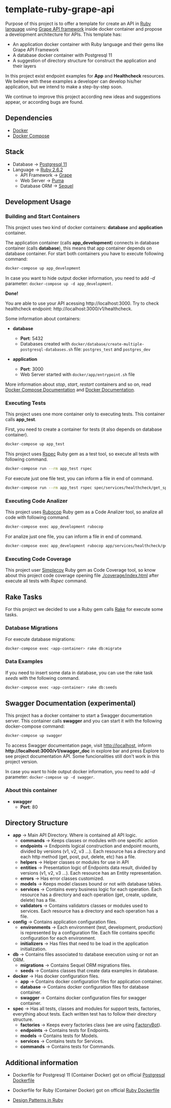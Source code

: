 # template-ruby-grape-api

Purpose of this project is to offer a template for create an API in [Ruby language](https://www.ruby-lang.org) using [Grape API framework](http://www.ruby-grape.org/) inside docker container and propose a development architecture for APIs. This template has:

- An application docker container with Ruby language and their gems like Grape API Framework
- A database docker container with Postgresql 11
- A suggestion of directory structure for construct the application and their layers

In this project exist endpoint examples for **App** and **Healthcheck** resources. We believe with these examples a developer can develop his/her application, but we intend to make a step-by-step soon.

We continue to improve this project according new ideas and suggestions appear, or according bugs are found.

## Dependencies

- [Docker](https://docs.docker.com/install/)
- [Docker Compose](https://docs.docker.com/compose/install/)

## Stack

- Database -> [Postgresql 11](https://www.postgresql.org/)
- Language -> [Ruby 2.6.2](http://ruby-doc.org/core-2.6.2/)
  - API Framework -> [Grape](https://github.com/ruby-grape/grape)
  - Web Server -> [Puma](http://puma.io/)
  - Database ORM -> [Sequel](https://github.com/jeremyevans/sequel)

## Development Usage

### Building and Start Containers

This project uses two kind of docker containers: **database** and **application** container.

The application container (calls **app_development**) connects in database container (calls **database**), this means that app container depends on database container. For start both containers you have to execute following command:

```bash
docker-compose up app_development
```

In case you want to hide output docker information, you need to add *-d* parameter: ```docker-compose up -d app_development```.

**Done!**

You are able to use your API acessing http://localhost:3000. Try to check healthcheck endpoint: http://localhost:3000/v1/healthcheck.

Some information about containers:
- **database**
  - **Port**: 5432
  - Databases created with ```docker/database/create-multiple-postgresql-databases.sh``` file: ```postgres_test``` and ```postgres_dev```

- **application**
  - **Port**: 3000
  - Web Server started with ```docker/app/entrypoint.sh``` file

More information about *stop*, *start*, *restart* containers and so on, read [Docker Compose Documentation](https://docs.docker.com/compose/) and [Docker Documentation](https://docs.docker.com/).

### Executing Tests

This project uses one more container only to executing tests. This container calls **app_test**.

First, you need to create a container for tests (it also depends on database container).

```bash
docker-compose up app_test
```

This project uses [Rspec](https://relishapp.com/rspec/) Ruby gem as a test tool, so execute all tests with following command.

```bash
docker-compose run --rm app_test rspec
```

For execute just one file test, you can inform a file in end of command.

```bash
docker-compose run --rm app_test rspec spec/services/healthcheck/get_spec.rb
```

### Executing Code Analizer

This project uses [Rubocop](https://www.rubocop.org) Ruby gem as a Code Analizer tool, so analize all code with following command.

```bash
docker-compose exec app_development rubocop
```

For analize just one file, you can inform a file in end of command.

```bash
docker-compose exec app_development rubocop app/services/healthcheck/get.rb
```

### Executing Code Coverage

This project user [Simplecov](https://github.com/colszowka/simplecov) Ruby gem as Code Coverage tool, so know about this project code coverage opening file [./coverage/index.html](./coverage/index.html) after execute all tests with *Rspec* command.

## Rake Tasks

For this project we decided to use a Ruby gem calls [Rake](https://github.com/ruby/rake) for execute some tasks.

### Database Migrations

For execute database migrations:

```bash
docker-compose exec <app-container> rake db:migrate
```

### Data Examples

If you need to insert some data in database, you can use the rake task *seeds* with the following command.

```bash
docker-compose exec <app-container> rake db:seeds
```

## Swagger Documentation (experimental)

This project has a docker container to start a Swagger documentation server. This container calls **swagger** and you can start it with the following docker-compose command:

```bash
docker-compose up swagger
```

To access Swagger documentation page, visit [http://localhost](http://localhost), inform **http://localhost:3000/v1/swagger_doc** in explore bar and press Explore to see project documentation API. Some funcionalities still don't work in this project version.

In case you want to hide output docker information, you need to add *-d* parameter: ```docker-compose up -d swagger```.

### About this container

- **swagger**
  - **Port**: 80

## Directory Structure

- **app** -> Main API Directory. Where is contained all API logic.
  - **commands** -> Keeps classes or modules with one specific action
  - **endpoints** -> Endpoints logical construction and endpoint mounts, divided by versions (v1, v2, v3 ...). Each resource has a directory and each http method (get, post, put, delete, etc) has a file.
  - **helpers** -> Helper classes or modules for use in API
  - **entities** -> Presentation logic of Endpoints data result, divided by versions (v1, v2, v3 ...). Each resource has an Entity representation.
  - **errors** -> Has error classes customized.
  - **models** -> Keeps model classes bound or not with database tables.
  - **services** -> Contains every business logic for each operation. Each resource has a directory and each operation (get, create, update, delete) has a file.
  - **validators** -> Contains validators classes or modules used to services. Each resource has a directory and each operation has a file.
- **config** -> Contains application configuration files.
  - **environments** -> Each environment (test, development, production) is represented by a configuration file. Each file contains specific configuration for each environment.
  - **initializers** -> Has files that need to be load in the application initialization.
- **db** -> Contains files associated to database execution using or not an ORM.
  - **migrations** -> Contains Sequel ORM migrations files.
  - **seeds** -> Contains classes that create data examples in database.
- **docker** -> Has docker configuration files.
  - **app** -> Contains docker configuration files for application container.
  - **database** -> Contains docker configuration files for database container.
  - **swagger** -> Contains docker configuration files for swagger container.
- **spec** -> Has all tests, classes and modules for support tests, factories, everything about tests. Each written test has to follow their directory structure.
  - **factories** -> Keeps every factories class (we are using [FactoryBot](https://github.com/thoughtbot/factory_bot)).
  - **endpoints** -> Contains tests for Endpoints.
  - **models** -> Contains tests for Models.
  - **services** -> Contains tests for Services.
  - **commands** -> Contains tests for Commands.

## Additional information

- Dockerfile for Postgresql 11 (Container Docker) got on official [Postgresql Dockerfile](https://hub.docker.com/_/postgres/)

- Dockerfile for Ruby (Container Docker) got on official [Ruby Dockerfile](https://hub.docker.com/_/ruby/)

- [Design Patterns in Ruby](https://github.com/davidgf/design-patterns-in-ruby)
